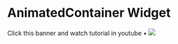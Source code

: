 # AnimatedContainer Widget

Click this banner and watch tutorial in youtube • [![](https://cdn.dribbble.com/userupload/16223406/file/original-b2fd0b77b77b9685dc9e8647900d3de3.png?resize=1024x576)](https://www.youtube.com/watch?v=3uYaQv9OL2I)
